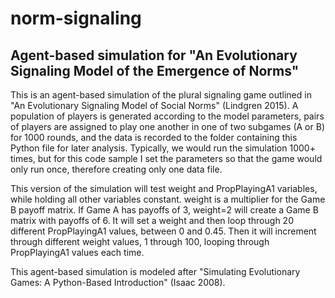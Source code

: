 # norm-signaling
## Agent-based simulation for "An Evolutionary Signaling Model of the Emergence of Norms"

This is an agent-based simulation of the plural signaling game outlined in 
"An Evolutionary Signaling Model of Social Norms" (Lindgren 2015). A population of players 
is generated according to the model parameters, pairs of players are 
assigned to play one another in one of two subgames (A or B) for 1000
rounds, and the data is recorded to the folder containing this Python file 
for later analysis. Typically, we would run the simulation 1000+ times, but 
for this code sample I set the parameters so that the game would only run once,
therefore creating only one data file. 

This version of the simulation will test weight and PropPlayingA1 variables, 
while holding all other variables constant. weight is a multiplier for the 
Game B payoff matrix. If Game A has payoffs of 3, weight=2 will create a 
Game B matrix with payoffs of 6. It will set a weight and then loop through 20 
different PropPlayingA1 values, between 0 and 0.45. Then it will increment 
through different weight values, 1 through 100, looping through PropPlayingA1 
values each time.

This agent-based simulation is modeled after "Simulating Evolutionary Games: 
A Python-Based Introduction" (Isaac 2008).
